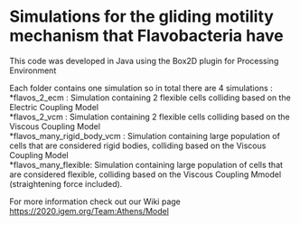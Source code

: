 # Simulations for the gliding motility mechanism that Flavobacteria have #
This code was developed in Java using the Box2D plugin for Processing Environment <br>

Each folder contains one simulation so in total there are 4 simulations : <br>
*flavos_2_ecm : Simulation containing 2 flexible cells colliding based on the Electric Coupling Model<br>
*flavos_2_vcm : Simulation containing 2 flexible cells colliding based on the Viscous Coupling Model<br>
*flavos_many_rigid_body_vcm : Simulation containing large population of cells that are considered rigid bodies, colliding based on the Viscous Coupling Model<br>
*flavos_many_flexible: Simulation containing large population of cells that are considered flexible, colliding based on the Viscous Coupling Mmodel (straightening force included).

For more information check out our Wiki page https://2020.igem.org/Team:Athens/Model
